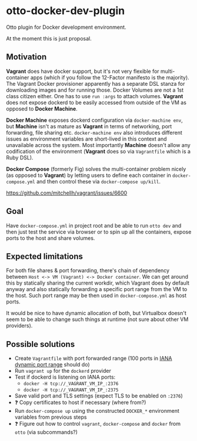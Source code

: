 # otto-docker-dev-plugin

Otto plugin for Docker development environment.

At the moment this is just proposal.

## Motivation

**Vagrant** does have docker support, but it's not very flexible for multi-container apps
(which if you follow the 12-Factor manifesto is the majority). The Vagrant Docker provisioner
apparently has a separate DSL stanza for downloading images and for running those.
Docker Volumes are not a 1st class citizen either. One has to use `run :args` to attach volumes.
**Vagrant** does not expose dockerd to be easily accessed from outside of the VM
as opposed to **Docker Machine**.

**Docker Machine** exposes dockerd configuration via `docker-machine env`,
but **Machine** isn't as mature as **Vagrant** in terms of networking, port forwarding, file sharing etc.
`docker-machine env` also introduces different issues
as environment variables are short-lived in this context and unavailable across the system.
Most importantly **Machine** doesn't allow any codification of the environment
(**Vagrant** does so via `Vagrantfile` which is a Ruby DSL).

**Docker Compose** (formerly Fig) solves the multi-container problem nicely (as opposed to **Vagrant**)
by letting users to define each container in `docker-compose.yml`
and then control these via `docker-compose up/kill`.

https://github.com/mitchellh/vagrant/issues/6600

## Goal

Have `docker-compose.yml` in project root and be able to run `otto dev`
and then just test the service via browser or 
to spin up all the containers, expose ports to the host and share volumes.

## Expected limitations

For both file shares & port forwarding, there's chain of dependency between
`Host <-> VM (Vagrant) <-> Docker container`.
We can get around this by statically sharing the current workdir,
which Vagrant does by default anyway and also statically
forwarding a specific port range from the VM to the host.
Such port range may be then used in `docker-compose.yml` as host ports.

It would be nice to have dynamic allocation of both, but Virtualbox doesn't seem
to be able to change such things at runtime (not sure about other VM providers).

## Possible solutions

 - Create `Vagrantfile` with port forwarded range (100 ports in [IANA dynamic port range](https://en.wikipedia.org/wiki/Ephemeral_port) should do)
 - Run `vagrant up` for the `dockerd` provider
 - Test if dockerd is listening on IANA ports:
   - `docker -H tcp://_VAGRANT_VM_IP_:2376`
   - `docker -H tcp://_VAGRANT_VM_IP_:2375`
 - Save valid port and TLS settings (expect TLS to be enabled on `:2376`)
 - :question: Copy certificates to host if necessary (where from?)
 - Run `docker-compose up` using the constructed `DOCKER_*` environment variables from previous steps
 - :question: Figure out how to control `vagrant`, `docker-compose` and `docker` from `otto` (via subcommands?)
